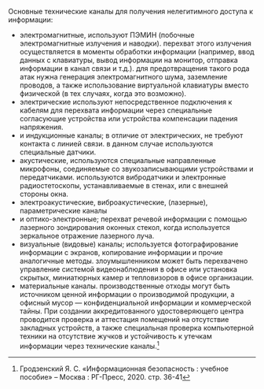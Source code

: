 Основные технические каналы для получения нелегитимного доступа к информации:
- электромагнитные, 
	используют ПЭМИН (побочные электромагнитные излучения и наводки). перехват этого излучения осуществляется в моменты обработки информации (например, ввод данных с клавиатуры, вывод информации на монитор, отправка информации в канал связи и т.д.).
	для предотвращения такого рода атак нужна генерация электромагнитного шума, заземление проводов, а также использование виртуальной клавиатуры вместо физической (в тех случаях, когда это возможно).
- электрические
	используют непосредственное подключения к кабелям для перехвата информации через специальные согласующие устройства или устройства компенсации падения напряжения.
- и индукционные каналы;
	в отличие от электрических, не требуют контакта с линией связи. в данном случае используются специальные датчики.
- акустические,
	используются специальные направленные микрофоны, соединяемые со звукозаписывающими устройствами и передатчиками. используются вибродатчики и электронные радиостетоскопы, устанавливаемые в стенах, или с внешней стороны окна.
- электроакустические, виброакустические, (лазерные), параметрические каналы
- и оптико-электронные;
	перехват речевой информации с помощью лазерного зондирования оконных стекол, когда используется зеркальное отражение лазерного луча.
- визуальные (видовые) каналы;
	используется фотографирование информации с экранов, копирование информации и прочие аналогичные методы. злоумышленником может быть перехвачено управление системой видеонаблюдения в офисе или установка скрытых, миниатюрных камер и тепловизоров в офисе организации.
- материальные каналы.
	производственные отходы могут быть источником ценной информации о производимой продукции, а офисный мусор — конфиденциальной информации и коммерческой тайны.
При создании аккредитованного удостоверяющего центра проводится проверка и аттестация помещений на отсутствие закладных устройств, а также специальная проверка компьютерной техники на отсутствие жучков и устойчивость к утечкам информации через технические каналы.[^1]

[^1]: Гродзенский Я. С. «Информационная безопасность : учебное пособие» – Москва : РГ-Пресс, 2020. стр. 36-41